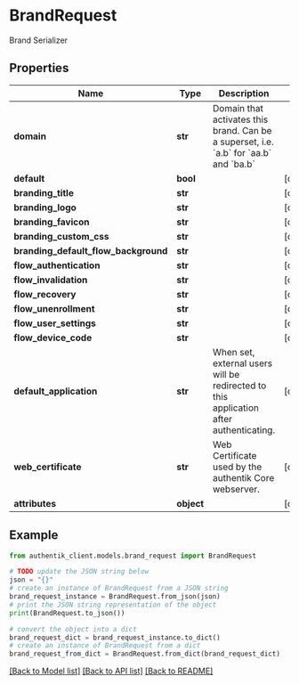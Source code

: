 # BrandRequest

Brand Serializer

## Properties

Name | Type | Description | Notes
------------ | ------------- | ------------- | -------------
**domain** | **str** | Domain that activates this brand. Can be a superset, i.e. &#x60;a.b&#x60; for &#x60;aa.b&#x60; and &#x60;ba.b&#x60; | 
**default** | **bool** |  | [optional] 
**branding_title** | **str** |  | [optional] 
**branding_logo** | **str** |  | [optional] 
**branding_favicon** | **str** |  | [optional] 
**branding_custom_css** | **str** |  | [optional] 
**branding_default_flow_background** | **str** |  | [optional] 
**flow_authentication** | **str** |  | [optional] 
**flow_invalidation** | **str** |  | [optional] 
**flow_recovery** | **str** |  | [optional] 
**flow_unenrollment** | **str** |  | [optional] 
**flow_user_settings** | **str** |  | [optional] 
**flow_device_code** | **str** |  | [optional] 
**default_application** | **str** | When set, external users will be redirected to this application after authenticating. | [optional] 
**web_certificate** | **str** | Web Certificate used by the authentik Core webserver. | [optional] 
**attributes** | **object** |  | [optional] 

## Example

```python
from authentik_client.models.brand_request import BrandRequest

# TODO update the JSON string below
json = "{}"
# create an instance of BrandRequest from a JSON string
brand_request_instance = BrandRequest.from_json(json)
# print the JSON string representation of the object
print(BrandRequest.to_json())

# convert the object into a dict
brand_request_dict = brand_request_instance.to_dict()
# create an instance of BrandRequest from a dict
brand_request_from_dict = BrandRequest.from_dict(brand_request_dict)
```
[[Back to Model list]](../README.md#documentation-for-models) [[Back to API list]](../README.md#documentation-for-api-endpoints) [[Back to README]](../README.md)


